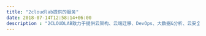 ```yaml
---
title: "2cloudlab提供的服务"
date: 2018-07-14T12:58:14+06:00
description : "2CLOUDLAB致力于提供云架构、云端迁移、DevOps、大数据&分析、云安全、云计算知识培训来帮助企业数字化转型，使得企业能够降低研发成本、缩减研发周期、加快创新步伐以及增强应对市场的响应能力。"
---
```


